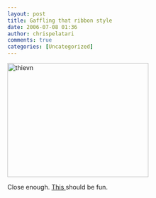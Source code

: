 ```yaml
---
layout: post
title: Gaffling that ribbon style
date: 2006-07-08 01:36
author: chrispelatari
comments: true
categories: [Uncategorized]
---
```

<a href="http://chrispelatari.files.wordpress.com/2006/07/thievn.png"><img class="alignnone size-full wp-image-1148" alt="thievn" src="http://chrispelatari.files.wordpress.com/2006/07/thievn.png" width="318" height="258" /></a>

Close enough. <a href="http://www.gotdotnet.com/Community/UserSamples/Details.aspx?SampleGuid=7858DBB6-6F4A-4A9D-B1B4-03C73AA16D15">This
</a>should be fun.
